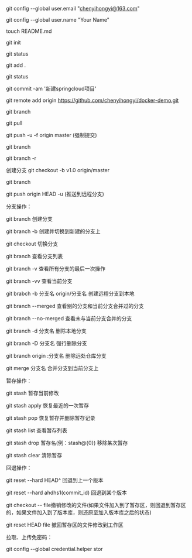 git config --global user.email "chenyihongyi@163.com"

git config --global user.name "Your Name"

touch README.md

git init

git status

git add .

git status

git commit -am '新建springcloud项目'

git remote add origin https://github.com/chenyihongyi/docker-demo.git

git branch

git pull

git push -u -f origin master (强制提交)

git branch

git branch -r

创建分支
git checkout -b v1.0 origin/master

git branch

git push origin HEAD -u (推送到远程分支)

分支操作：

git branch 创建分支

git branch -b 创建并切换到新建的分支上

git checkout 切换分支

git branch 查看分支列表

git branch -v 查看所有分支的最后一次操作

git branch -vv 查看当前分支

git brabch -b 分支名 origin/分支名 创建远程分支到本地

git branch --merged 查看别的分支和当前分支合并过的分支

git branch --no-merged 查看未与当前分支合并的分支

git branch -d 分支名 删除本地分支

git branch -D 分支名 强行删除分支

git branch origin :分支名 删除远处仓库分支

git merge 分支名 合并分支到当前分支上


暂存操作：

git stash 暂存当前修改

git stash apply 恢复最近的一次暂存

git stash pop 恢复暂存并删除暂存记录

git stash list 查看暂存列表

git stash drop 暂存名(例：stash@{0}) 移除某次暂存

git stash clear 清除暂存


回退操作：

git reset --hard HEAD^ 回退到上一个版本

git reset --hard ahdhs1(commit_id) 回退到某个版本

git checkout -- file撤销修改的文件(如果文件加入到了暂存区，则回退到暂存区的，如果文件加入到了版本库，则还原至加入版本库之后的状态)

git reset HEAD file 撤回暂存区的文件修改到工作区


拉取、上传免密码：

git config --global credential.helper stor





